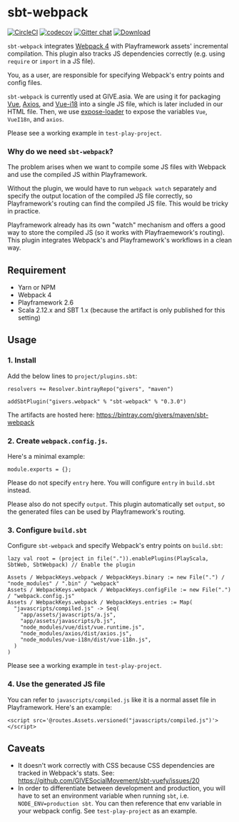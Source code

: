 sbt-webpack
=============

[![CircleCI](https://circleci.com/gh/GIVESocialMovement/sbt-webpack/tree/master.svg?style=shield)](https://circleci.com/gh/GIVESocialMovement/sbt-webpack/tree/master)
[![codecov](https://codecov.io/gh/GIVESocialMovement/sbt-webpack/branch/master/graph/badge.svg)](https://codecov.io/gh/GIVESocialMovement/sbt-webpack)
[![Gitter chat](https://badges.gitter.im/GIVE-asia/gitter.png)](https://gitter.im/GIVE-asia/Lobby)
[ ![Download](https://api.bintray.com/packages/givers/maven/sbt-webpack/images/download.svg) ](https://bintray.com/givers/maven/sbt-webpack/_latestVersion)

`sbt-webpack` integrates [Webpack 4](https://webpack.js.org) with Playframework assets' incremental compilation. 
This plugin also tracks JS dependencies correctly (e.g. using `require` or `import` in a JS file).

You, as a user, are responsible for specifying Webpack's entry points and config files.

`sbt-webpack` is currently used at GIVE.asia. We are using it for packaging [Vue](https://vuejs.org), [Axios](https://github.com/axios/axios), and [Vue-i18](https://github.com/kazupon/vue-i18n) into a single JS file, which is later included in our HTML file. Then, we use [expose-loader](https://github.com/webpack-contrib/expose-loader) to expose the variables `Vue`, `VueI18n`, and `axios`.
 
Please see a working example in `test-play-project`.


### Why do we need `sbt-webpack`?

The problem arises when we want to compile some JS files with Webpack and use the compiled JS within Playframework.

Without the plugin, we would have to run `webpack watch` separately and specify the output location of the compiled JS file correctly, so Playframework's routing can find the compiled JS file. This would be tricky in practice.

Playframework already has its own "watch" mechanism and offers a good way to store the compiled JS (so it works with Playfraemework's routing). This plugin integrates Webpack's and Playframework's workflows in a clean way.

 
Requirement
------------

* Yarn or NPM
* Webpack 4
* Playframework 2.6
* Scala 2.12.x and SBT 1.x (because the artifact is only published for this setting)
 
 
Usage
------

### 1. Install

Add the below lines to `project/plugins.sbt`:

```
resolvers += Resolver.bintrayRepo("givers", "maven")

addSbtPlugin("givers.webpack" % "sbt-webpack" % "0.3.0")
```

The artifacts are hosted here: https://bintray.com/givers/maven/sbt-webpack


### 2. Create `webpack.config.js`.

Here's a minimal example:

```
module.exports = {};
```

Please do not specify `entry` here. You will configure `entry` in `build.sbt` instead. 

Please also do not specify `output`. This plugin automatically set `output`, so the generated files can be used by Playframework's routing.


### 3. Configure `build.sbt`

Configure `sbt-webpack` and specify Webpack's entry points on `build.sbt`:

```
lazy val root = (project in file(".")).enablePlugins(PlayScala, SbtWeb, SbtWebpack) // Enable the plugin

Assets / WebpackKeys.webpack / WebpackKeys.binary := new File(".") / "node_modules" / ".bin" / "webpack"
Assets / WebpackKeys.webpack / WebpackKeys.configFile := new File(".") / "webpack.config.js"
Assets / WebpackKeys.webpack / WebpackKeys.entries := Map(
  "javascripts/compiled.js" -> Seq(
    "app/assets/javascripts/a.js",
    "app/assets/javascripts/b.js",
    "node_modules/vue/dist/vue.runtime.js",
    "node_modules/axios/dist/axios.js",
    "node_modules/vue-i18n/dist/vue-i18n.js",
  )
)
```

Please see a working example in `test-play-project`.


### 4. Use the generated JS file

You can refer to `javascripts/compiled.js` like it is a normal asset file in Playframework. Here's an example:

```
<script src='@routes.Assets.versioned("javascripts/compiled.js")'></script>
```


Caveats
--------

* It doesn't work correctly with CSS because CSS dependencies are tracked in Webpack's stats. See: https://github.com/GIVESocialMovement/sbt-vuefy/issues/20
* In order to differentiate between development and production, you will have to set an environment variable when running `sbt`, i.e. `NODE_ENV=production sbt`. You can then reference that env variable in your webpack config. See `test-play-project` as an example.

